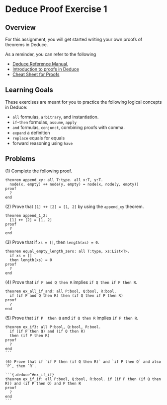 # Deduce Proof Exercise 1

## Overview

For this assignment, you will get started writing your own proofs of theorems
in Deduce.

As a reminder, you can refer to the following
* [Deduce Reference Manual](https://jsiek.github.io/deduce/pages/reference.html),
* [Introduction to proofs in Deduce](https://jsiek.github.io/deduce/pages/deduce-proofs.html)
* [Cheat Sheet for Proofs](https://jsiek.github.io/deduce/pages/cheat-sheet.html)

## Learning Goals

These exercises are meant for you to practice the following logical concepts in Deduce:
* `all` formulas, `arbitrary`, and instantiation.
* `if`-`then` formulas, `assume`, `apply`
* `and` formulas, `conjunct`, combining proofs with comma.
* `expand` a definition
* `replace` equals for equals
* forward reasoning using `have`

## Problems

(1) Complete the following proof.

```{.deduce^#append_xy}
theorem append_xy: all T:type. all x:T, y:T.
  node(x, empty) ++ node(y, empty) = node(x, node(y, empty))
proof
  ?
end
```

(2) Prove that `[1] ++ [2] = [1, 2]` by using the `append_xy` theorem.

```{.deduce^#append_1_2}
theorem append_1_2:
  [1] ++ [2] = [1, 2]
proof
  ?
end
```

(3) Prove that if `xs = []`, then `length(xs) = 0`.

```{.deduce^#equal_empty_length_zero}
theorem equal_empty_length_zero: all T:type, xs:List<T>.
  if xs = []
  then length(xs) = 0
proof
  ?
end
```

(4) Prove that `if P and Q then R` implies `if Q then if P then R`.

```{.deduce^#ex_all_if_and}
theorem ex_all_if_and: all P:bool, Q:bool, R:bool.
  if (if P and Q then R) then (if Q then if P then R)
proof
  ?
end
```

(5) Prove that `if P  then Q` and `if Q then R` implies `if P then R`.

``````{.deduce^#ex_if3}
theorem ex_if3: all P:bool, Q:bool, R:bool.
  if (if P then Q) and (if Q then R)
  then (if P then R)
proof
  ?
end
```

(6) Prove that if `if P then (if Q then R)` and `if P then Q` and also `P`, then `R`.

```{.deduce^#ex_if_if}
theorem ex_if_if: all P:bool, Q:bool, R:bool. if (if P then (if Q then R)) and (if P then Q) and P then R
proof
  ?
end
```
